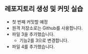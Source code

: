 ## 레포지토리 생성 및 커밋 실습
* 첫 번째 커밋할 예정
* 원격 저장소로는 Github를 사용합니다.
* 파일 3을 추가했습니다.
  * 기능2를 3으로 변경합니다.
* 파일 4를 추가했습니다.

